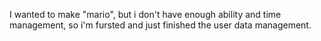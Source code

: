 I wanted to make "mario", but i don't have enough ability and time management, so i'm fursted and just finished the user data management.